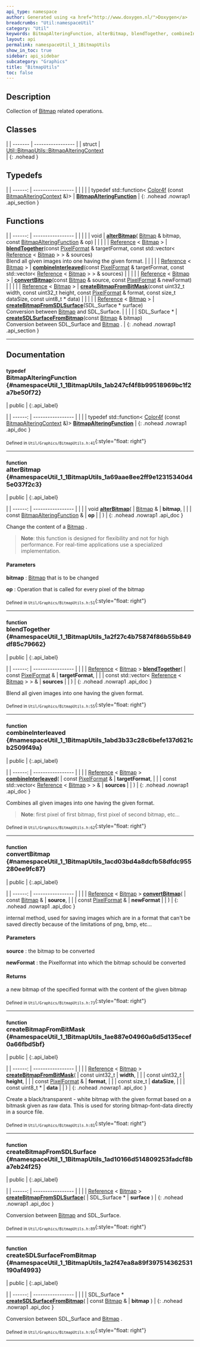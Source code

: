 ```yaml
---
api_type: namespace
author: Generated using <a href="http://www.doxygen.nl/">Doxygen</a>
breadcrumbs: "Util:namespaceUtil"
category: "Util"
keywords: BitmapAlteringFunction, alterBitmap, blendTogether, combineInterleaved, convertBitmap, createBitmapFromBitMask, createBitmapFromSDLSurface, createSDLSurfaceFromBitmap
layout: api
permalink: namespaceUtil_1_1BitmapUtils
show_in_toc: true
sidebar: api_sidebar
subcategory: "Graphics"
title: "BitmapUtils"
toc: false
---
```


## Description



Collection of [Bitmap](classUtil_1_1Bitmap) related operations.



## Classes

|
| ------- | ----------------- |
| struct | [Util::BitmapUtils::BitmapAlteringContext](structUtil_1_1BitmapUtils_1_1BitmapAlteringContext) <br/>  |
{: .nohead }


## Typedefs

|
| ------: | ----------------- |
|  | |
| typedef std::function< [Color4f](classUtil_1_1Color4f) (const [BitmapAlteringContext](structUtil_1_1BitmapUtils_1_1BitmapAlteringContext) &)> | **[BitmapAlteringFunction](#namespaceUtil_1_1BitmapUtils_1ab247cf4f8b99518969bc1f2a7be50f72)**  |
{: .nohead .nowrap1 .api_section }


## Functions

|
| ------: | ----------------- |
|  | |
| void | **[alterBitmap](#namespaceUtil_1_1BitmapUtils_1a69aae8ee2ff9e12315340d45e037f2c3)**( [Bitmap](classUtil_1_1Bitmap) & bitmap, const [BitmapAlteringFunction](namespaceUtil_1_1BitmapUtils#namespaceUtil_1_1BitmapUtils_1ab247cf4f8b99518969bc1f2a7be50f72) & op) |
|  | |
| [Reference](classUtil_1_1Reference) < [Bitmap](classUtil_1_1Bitmap) > | **[blendTogether](#namespaceUtil_1_1BitmapUtils_1a2f27c4b75874f86b55b849df85c79662)**(const [PixelFormat](classUtil_1_1PixelFormat) & targetFormat, const std::vector< [Reference](classUtil_1_1Reference) < [Bitmap](classUtil_1_1Bitmap) > > & sources) <br/> Blend all given images into one having the given format. |
|  | |
| [Reference](classUtil_1_1Reference) < [Bitmap](classUtil_1_1Bitmap) > | **[combineInterleaved](#namespaceUtil_1_1BitmapUtils_1abd3b33c28c6befe137d621cb2509f49a)**(const [PixelFormat](classUtil_1_1PixelFormat) & targetFormat, const std::vector< [Reference](classUtil_1_1Reference) < [Bitmap](classUtil_1_1Bitmap) > > & sources) |
|  | |
| [Reference](classUtil_1_1Reference) < [Bitmap](classUtil_1_1Bitmap) > | **[convertBitmap](#namespaceUtil_1_1BitmapUtils_1acd03bd4a8dcfb58dfdc955280ee9fc87)**(const [Bitmap](classUtil_1_1Bitmap) & source, const [PixelFormat](classUtil_1_1PixelFormat) & newFormat) |
|  | |
| [Reference](classUtil_1_1Reference) < [Bitmap](classUtil_1_1Bitmap) > | **[createBitmapFromBitMask](#namespaceUtil_1_1BitmapUtils_1ae887e04960a6d5d135ecef0a66fbd5bf)**(const uint32_t width, const uint32_t height, const [PixelFormat](classUtil_1_1PixelFormat) & format, const size_t dataSize, const uint8_t * data) |
|  | |
| [Reference](classUtil_1_1Reference) < [Bitmap](classUtil_1_1Bitmap) > | **[createBitmapFromSDLSurface](#namespaceUtil_1_1BitmapUtils_1ad10166d514809253fadcf8ba7eb24f25)**(SDL_Surface * surface) <br/> Conversion between [Bitmap](classUtil_1_1Bitmap) and SDL_Surface. |
|  | |
| SDL_Surface * | **[createSDLSurfaceFromBitmap](#namespaceUtil_1_1BitmapUtils_1a2f47ea8a89f397514362531190af4993)**(const [Bitmap](classUtil_1_1Bitmap) & bitmap) <br/> Conversion between SDL_Surface and [Bitmap](classUtil_1_1Bitmap) . |
{: .nohead .nowrap1 .api_section }


-------------------------------------------------------------------

## Documentation

### <small>typedef</small><br/> BitmapAlteringFunction {#namespaceUtil_1_1BitmapUtils_1ab247cf4f8b99518969bc1f2a7be50f72}

| public |
{:.api_label}

|
| ------: | ----------------- |
|  |
| typedef std::function< [Color4f](classUtil_1_1Color4f) (const [BitmapAlteringContext](structUtil_1_1BitmapUtils_1_1BitmapAlteringContext) &)> **[BitmapAlteringFunction](#namespaceUtil_1_1BitmapUtils_1ab247cf4f8b99518969bc1f2a7be50f72)**  |
{: .nohead .nowrap1 .api_doc }





<sub>Defined in `Util/Graphics/BitmapUtils.h:41`</sub>{:style="float: right"}

-------------------------------------------------------------------

### <small>function</small><br/> alterBitmap {#namespaceUtil_1_1BitmapUtils_1a69aae8ee2ff9e12315340d45e037f2c3}

| public |
{:.api_label}

|
| ------: | ----------------- |
|  |
| void **[alterBitmap](#namespaceUtil_1_1BitmapUtils_1a69aae8ee2ff9e12315340d45e037f2c3)**( |  [Bitmap](classUtil_1_1Bitmap) & | **bitmap**, |
| | const [BitmapAlteringFunction](namespaceUtil_1_1BitmapUtils#namespaceUtil_1_1BitmapUtils_1ab247cf4f8b99518969bc1f2a7be50f72) & | **op** |
|   ) |
{: .nohead .nowrap1 .api_doc }



Change the content of a [Bitmap](classUtil_1_1Bitmap) .


> **Note**: this function is designed for flexibility and not for high performance. For real-time applications use a specialized implementation.



#### Parameters
**bitmap**
:   [Bitmap](classUtil_1_1Bitmap) that is to be changed



**op**
:  Operation that is called for every pixel of the bitmap







<sub>Defined in `Util/Graphics/BitmapUtils.h:51`</sub>{:style="float: right"}

-------------------------------------------------------------------

### <small>function</small><br/> blendTogether {#namespaceUtil_1_1BitmapUtils_1a2f27c4b75874f86b55b849df85c79662}

| public |
{:.api_label}

|
| ------: | ----------------- |
|  |
| [Reference](classUtil_1_1Reference) < [Bitmap](classUtil_1_1Bitmap) > **[blendTogether](#namespaceUtil_1_1BitmapUtils_1a2f27c4b75874f86b55b849df85c79662)**( | const [PixelFormat](classUtil_1_1PixelFormat) & | **targetFormat**, |
| | const std::vector< [Reference](classUtil_1_1Reference) < [Bitmap](classUtil_1_1Bitmap) > > & | **sources** |
|   ) |
{: .nohead .nowrap1 .api_doc }

Blend all given images into one having the given format.





<sub>Defined in `Util/Graphics/BitmapUtils.h:55`</sub>{:style="float: right"}

-------------------------------------------------------------------

### <small>function</small><br/> combineInterleaved {#namespaceUtil_1_1BitmapUtils_1abd3b33c28c6befe137d621cb2509f49a}

| public |
{:.api_label}

|
| ------: | ----------------- |
|  |
| [Reference](classUtil_1_1Reference) < [Bitmap](classUtil_1_1Bitmap) > **[combineInterleaved](#namespaceUtil_1_1BitmapUtils_1abd3b33c28c6befe137d621cb2509f49a)**( | const [PixelFormat](classUtil_1_1PixelFormat) & | **targetFormat**, |
| | const std::vector< [Reference](classUtil_1_1Reference) < [Bitmap](classUtil_1_1Bitmap) > > & | **sources** |
|   ) |
{: .nohead .nowrap1 .api_doc }



Combines all given images into one having the given format.
> **Note**: first pixel of first bitmap, first pixel of second bitmap, etc...






<sub>Defined in `Util/Graphics/BitmapUtils.h:62`</sub>{:style="float: right"}

-------------------------------------------------------------------

### <small>function</small><br/> convertBitmap {#namespaceUtil_1_1BitmapUtils_1acd03bd4a8dcfb58dfdc955280ee9fc87}

| public |
{:.api_label}

|
| ------: | ----------------- |
|  |
| [Reference](classUtil_1_1Reference) < [Bitmap](classUtil_1_1Bitmap) > **[convertBitmap](#namespaceUtil_1_1BitmapUtils_1acd03bd4a8dcfb58dfdc955280ee9fc87)**( | const [Bitmap](classUtil_1_1Bitmap) & | **source**, |
| | const [PixelFormat](classUtil_1_1PixelFormat) & | **newFormat** |
|   ) |
{: .nohead .nowrap1 .api_doc }



internal method, used for saving images which are in a format that can't be saved directly because of the limitations of png, bmp, etc...


#### Parameters
**source**
:  the bitmap to be converted



**newFormat**
:  the Pixelformat into which the bitmap schould be converted




#### Returns
a new bitmap of the specified format with the content of the given bitmap





<sub>Defined in `Util/Graphics/BitmapUtils.h:73`</sub>{:style="float: right"}

-------------------------------------------------------------------

### <small>function</small><br/> createBitmapFromBitMask {#namespaceUtil_1_1BitmapUtils_1ae887e04960a6d5d135ecef0a66fbd5bf}

| public |
{:.api_label}

|
| ------: | ----------------- |
|  |
| [Reference](classUtil_1_1Reference) < [Bitmap](classUtil_1_1Bitmap) > **[createBitmapFromBitMask](#namespaceUtil_1_1BitmapUtils_1ae887e04960a6d5d135ecef0a66fbd5bf)**( | const uint32_t | **width**, |
| | const uint32_t | **height**, |
| | const [PixelFormat](classUtil_1_1PixelFormat) & | **format**, |
| | const size_t | **dataSize**, |
| | const uint8_t * | **data** |
|   ) |
{: .nohead .nowrap1 .api_doc }



Create a black/transparent - white bitmap with the given format based on a bitmask given as raw data. This is used for storing bitmap-font-data directly in a source file.



<sub>Defined in `Util/Graphics/BitmapUtils.h:81`</sub>{:style="float: right"}

-------------------------------------------------------------------

### <small>function</small><br/> createBitmapFromSDLSurface {#namespaceUtil_1_1BitmapUtils_1ad10166d514809253fadcf8ba7eb24f25}

| public |
{:.api_label}

|
| ------: | ----------------- |
|  |
| [Reference](classUtil_1_1Reference) < [Bitmap](classUtil_1_1Bitmap) > **[createBitmapFromSDLSurface](#namespaceUtil_1_1BitmapUtils_1ad10166d514809253fadcf8ba7eb24f25)**( | SDL_Surface * | **surface** ) |
{: .nohead .nowrap1 .api_doc }

Conversion between [Bitmap](classUtil_1_1Bitmap) and SDL_Surface.





<sub>Defined in `Util/Graphics/BitmapUtils.h:89`</sub>{:style="float: right"}

-------------------------------------------------------------------

### <small>function</small><br/> createSDLSurfaceFromBitmap {#namespaceUtil_1_1BitmapUtils_1a2f47ea8a89f397514362531190af4993}

| public |
{:.api_label}

|
| ------: | ----------------- |
|  |
| SDL_Surface * **[createSDLSurfaceFromBitmap](#namespaceUtil_1_1BitmapUtils_1a2f47ea8a89f397514362531190af4993)**( | const [Bitmap](classUtil_1_1Bitmap) & | **bitmap** ) |
{: .nohead .nowrap1 .api_doc }

Conversion between SDL_Surface and [Bitmap](classUtil_1_1Bitmap) .





<sub>Defined in `Util/Graphics/BitmapUtils.h:91`</sub>{:style="float: right"}

-------------------------------------------------------------------

